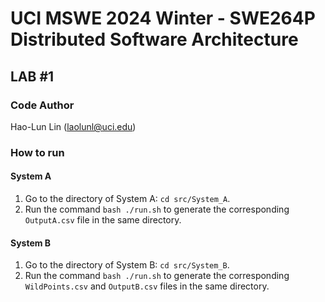 # UCI MSWE 2024 Winter - SWE264P Distributed Software Architecture 

## LAB #1

### Code Author
Hao-Lun Lin (laolunl@uci.edu)

### How to run
#### System A
1. Go to the directory of System A: ```cd src/System_A```.
2. Run the command ```bash ./run.sh``` to generate the corresponding ```OutputA.csv``` file in the same directory.

#### System B
1. Go to the directory of System B: ```cd src/System_B```.
2. Run the command ```bash ./run.sh``` to generate the corresponding ```WildPoints.csv``` and ```OutputB.csv``` files in the same directory.
